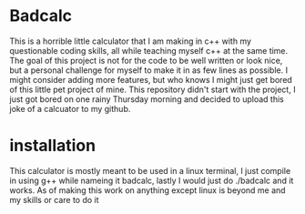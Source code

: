 # Badcalc
This is a horrible little calculator that I am making in c++ with my questionable coding skills, all while teaching myself c++ at the same time. The goal of this project is not for the code to be well written or look nice, but a personal challenge for myself to make it in as few lines as possible. I might consider adding more features, but who knows I might just get bored of this little pet project of mine. This repository didn't start with the project, I just got bored on one rainy Thursday morning and decided to upload this joke of a calcuator to my github.
# installation
This calculator is mostly meant to be used in a linux terminal, I just compile in using g++ while nameing it badcalc, lastly I would just do ./badcalc and it works.
As of making this work on anything except linux is beyond me and my skills or care to do it
